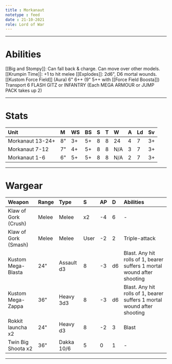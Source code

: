 ```yaml
---
title : Morkanaut
notetype : feed
date : 21-10-2021
role: Lord of War
---
```


---

# Abilities

[[Big and Stompy]]: Can fall back & charge. Can move over other models.
[[Krumpin Time]]: +1 to hit melee
[[Explodes]]: 2d6", D6 mortal wounds.
[[Kustom Force Field]] (Aura) 6" 6++ (9" 5++ with [[Force Field Boosta]])
Transport 6 FLASH GITZ or INFANTRY (Each MEGA ARMOUR or JUMP PACK takes up 2)

---

# Stats

| Unit             | M   | WS  | BS  | S   | T   | W   | A   | Ld  | Sv  |
|:---------------- |:--- |:--- |:--- |:--- |:--- |:--- |:--- |:--- |:--- |
| Morkanaut 13-24+ | 8"  | 3+  | 5+  | 8   | 8   | 24  | 4   | 7   | 3+  |
| Morkanaut 7-12   | 7"  | 4+  | 5+  | 8   | 8   | N/A | 3   | 7   | 3+  |
| Morkanaut 1-6    | 6"  | 5+  | 5+  | 8   | 8   | N/A | 2   | 7   | 3+  |

---

# Wargear

| Weapon               | Range | Type       | S    | AP  | D   | Abilities                                                               |
|:-------------------- |:----- |:---------- |:---- |:--- |:--- |:----------------------------------------------------------------------- |
| Klaw of Gork (Crush) | Melee | Melee      | x2   | -4  | 6   | -                                                                       |
| Klaw of Gork (Smash) | Melee | Melee      | User | -2  | 2   | Triple-attack                                                           |
| Kustom Mega-Blasta   | 24"   | Assault d3 | 8    | -3  | d6  | Blast. Any hit rolls of 1, bearer suffers 1 mortal wound after shooting |
| Kustom Mega-Zappa    | 36"   | Heavy 3d3  | 8    | -3  | d6  | Blast. Any hit rolls of 1, bearer suffers 1 mortal wound after shooting |
| Rokkit launcha x2    | 24"   | Heavy d3   | 8    | -2  | 3   | Blast                                                                   |
| Twin Big Shoota x2   | 36"   | Dakka 10/6 | 5    | 0   | 1   | -                                                                       |

---